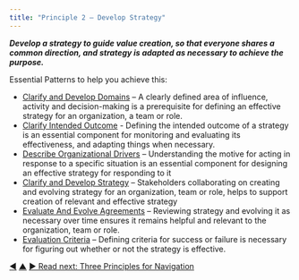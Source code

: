 ```yaml
---
title: "Principle 2 – Develop Strategy"
---
```




**_Develop a strategy to guide value creation, so that everyone shares a common direction, and strategy is adapted as necessary to achieve the purpose._**

Essential Patterns to help you achieve this:

-   [Clarify and Develop Domains](clarify-and-develop-domains.html) – A clearly defined area of influence, activity and decision-making is a prerequisite for defining an effective strategy for an organization, a team or role.
-   [Clarify Intended Outcome](clarify-intended-outcome.html) - Defining the intended outcome of a strategy is an essential component for monitoring and evaluating its effectiveness, and adapting things when necessary.
-   [Describe Organizational Drivers](describe-organizational-drivers.html) – Understanding the motive for acting in response to a specific situation is an essential component for designing an effective strategy for responding to it 
-   [Clarify and Develop Strategy](clarify-and-develop-strategy.html) – Stakeholders collaborating on creating and evolving strategy for an organization, team or role, helps to support creation of relevant and effective strategy
-   [Evaluate And Evolve Agreements](evaluate-and-evolve-agreements.html) – Reviewing strategy and evolving it as necessary over time ensures it remains helpful and relevant to the organization, team or role.
-   [Evaluation Criteria](evaluation-criteria.html) – Defining criteria for success or failure is necessary for figuring out whether or not the strategy is effective.


<div class="bottom-nav">
<a href="clarify-purpose.html" title="Back to: Principle 1 – Clarify Purpose">◀</a> <a href="orientation.html" title="Up: Two Principles for Orientation">▲</a> <a href="navigation.html" title="Read next: Three Principles for Navigation">▶ Read next: Three Principles for Navigation</a>
</div>


<script type="text/javascript">
Mousetrap.bind('g n', function() {
    window.location.href = 'navigation.html';
    return false;
});
</script>

